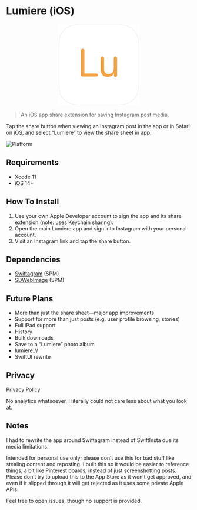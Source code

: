 # Lumiere (iOS)

<p align="center">
<img src="Lumiere/Resources/LumiereAppIconRounded.png">
</p>

> An iOS app share extension for saving Instagram post media. 

Tap the share button when viewing an Instagram post in the app or in Safari on iOS, and select “Lumiere” to view the share sheet in app. 

![Platform](https://img.shields.io/badge/platform-iOS-lightgrey)


## Requirements 
* Xcode 11
* iOS 14+


## How To Install
1. Use your own Apple Developer account to sign the app and its share extension (note: uses Keychain sharing).
1. Open the main Lumiere app and sign into Instagram with your personal account.
1. Visit an Instagram link and tap the share button.


## Dependencies
* [Swiftagram](https://github.com/sbertix/Swiftagram) (SPM)
* [SDWebImage](https://github.com/SDWebImage/SDWebImage) (SPM)


## Future Plans
* More than just the share sheet—major app improvements
* Support for more than just posts (e.g. user profile browsing, stories)
* Full iPad support
* History
* Bulk downloads
* Save to a “Lumiere” photo album 
* lumiere://
* SwiftUI rewrite


## Privacy
[Privacy Policy](https://github.com/SunburstEnzo/Privacy-Policy)

No analytics whatsoever, I literally could not care less about what you look at. 


## Notes
I had to rewrite the app around Swiftagram instead of SwiftInsta due its media limitations. 

Intended for personal use only; please don’t use this for bad stuff like stealing content and reposting. I built this so it would be easier to reference things, a bit like Pinterest boards, instead of just screenshotting posts. Please don’t try to upload this to the App Store as it won’t get approved, and even if it slipped through it will get rejected as it uses some private Apple APIs. 

Feel free to open issues, though no support is provided. 
